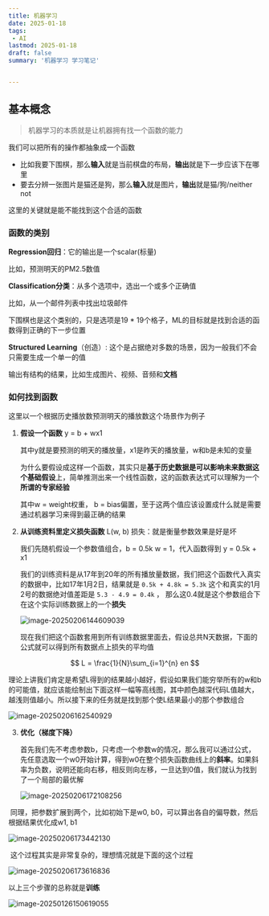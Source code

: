 ```yaml
---
title: 机器学习
date: 2025-01-18
tags:
 - AI
lastmod: 2025-01-18
draft: false
summary: '机器学习 学习笔记'


---
```




## 基本概念

> 机器学习的本质就是让机器拥有找一个函数的能力

我们可以把所有的操作都抽象成一个函数

- 比如我要下围棋，那么**输入**就是当前棋盘的布局，**输出**就是下一步应该下在哪里
- 要去分辨一张图片是猫还是狗，那么**输入**就是图片，**输出**就是猫/狗/neither not

这里的关键就是能不能找到这个合适的函数



### 函数的类别

**Regression回归**：它的输出是一个scalar(标量)

比如，预测明天的PM2.5数值

**Classification分类**：从多个选项中，选出一个或多个正确值

比如，从一个邮件列表中找出垃圾邮件

下围棋也是这个类别的，只是选项是19 * 19个格子，ML的目标就是找到合适的函数得到正确的下一步位置

**Structured Learning**（创造）: 这个是占据绝对多数的场景，因为一般我们不会只需要生成一个单一的值

输出有结构的结果，比如生成图片、视频、音频和**文档**



### 如何找到函数

这里以一个根据历史播放数预测明天的播放数这个场景作为例子

1. **假设一个函数** y = b + wx1

   其中y就是要预测的明天的播放量，x1是昨天的播放量，w和b是未知的变量

   为什么要假设成这样一个函数，其实只是**基于历史数据是可以影响未来数据这个基础假设**上，简单推测出来一个线性函数，这的函数表达式可以理解为一个**所谓的专家经验**

   其中w = weight权重， b = bias偏置，至于这两个值应该设置成什么就是需要通过机器学习来得到最正确的结果

2. **从训练资料里定义损失函数** L(w, b)
   损失：就是衡量参数效果是好是坏

   我们先随机假设一个参数值组合，b = 0.5k w = 1，代入函数得到 y = 0.5k + x1

   我们的训练资料是从17年到20年的所有播放量数据，我们把这个函数代入真实的数据中，比如17年1月2日，结果就是 `0.5k + 4.8k = 5.3k`  这个和真实的1月2号的数据绝对值差距是 `5.3 - 4.9 = 0.4k` ， 那么这0.4就是这个参数组合下在这个实际训练数据上的一个**损失**

   ![image-20250206144609039](https://kuimo-markdown-pic.oss-cn-hangzhou.aliyuncs.com/image-20250206144609039.png)

   现在我们把这个函数套用到所有训练数据里面去，假设总共N天数据，下面的公式就可以得到所有数据点上损失的平均值

$$
L = \frac{1}{N}\sum_{i=1}^{n} en
$$

​	理论上讲我们肯定是希望L得到的结果越小越好，假设如果我们能穷举所有的w和b的可能值，就应该能绘制出下面这样一幅等高线图，其中颜色越深代码L值越大，越浅则值越小。所以接下来的任务就是找到那个使L结果最小的那个参数组合

![image-20250206162540929](https://kuimo-markdown-pic.oss-cn-hangzhou.aliyuncs.com/image-20250206162540929.png)

3. **优化（梯度下降）**

   首先我们先不考虑参数b，只考虑一个参数w的情况，那么我可以通过公式，先任意选取一个w0开始计算，得到w0在整个损失函数曲线上的**斜率**。如果斜率为负数，说明还能向右移，相反则向左移，一旦达到0值，我们就认为找到了一个局部的最优解

   ![image-20250206172108256](https://kuimo-markdown-pic.oss-cn-hangzhou.aliyuncs.com/image-20250206172108256.png)

​	同理，把参数扩展到两个，比如初始下是w0, b0，可以算出各自的偏导数，然后根据结果优化成w1, b1

![image-20250206173442130](https://kuimo-markdown-pic.oss-cn-hangzhou.aliyuncs.com/image-20250206173442130.png)

​	这个过程其实是非常复杂的，理想情况就是下面的这个过程

![image-20250206173616836](https://kuimo-markdown-pic.oss-cn-hangzhou.aliyuncs.com/image-20250206173616836.png)

以上三个步骤的总称就是**训练**

![image-20250126150619055](https://kuimo-markdown-pic.oss-cn-hangzhou.aliyuncs.com/image-20250126150619055.png)